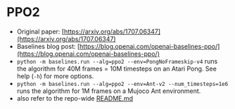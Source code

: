 # PPO2

* Original paper: [https://arxiv.org/abs/1707.06347](https://arxiv.org/abs/1707.06347)
* Baselines blog post: [https://blog.openai.com/openai-baselines-ppo/](https://blog.openai.com/openai-baselines-ppo/)
* `python -m baselines.run --alg=ppo2 --env=PongNoFrameskip-v4` runs the algorithm for 40M frames = 10M timesteps on an Atari Pong. See help \(`-h`\) for more options.
* `python -m baselines.run --alg=ppo2 --env=Ant-v2 --num_timesteps=1e6` runs the algorithm for 1M frames on a Mujoco Ant environment.
* also refer to the repo-wide [README.md](../#training-models)

